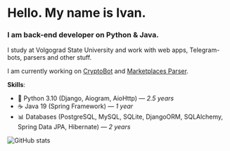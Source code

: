 <h1>Hello. My name is Ivan.</h1>
<h3>I am back-end developer on Python & Java.</h3>
<p>I study at Volgograd State University and work with web apps, Telegram-bots, parsers and other stuff.</p>
<p>I am currently working on <a href="https://github.com/onechesz/cryptocurrency_bot">CryptoBot</a> and <a href="https://github.com/onechesz/marketplaces-parser">Marketplaces Parser</a>.</p>

<p><strong>Skills</strong>:</p>
<ul>
  <li>🐍 Python 3.10 (Django, Aiogram, AioHttp) — <i>2.5 years</i></li>
  <li>☕ Java 19 (Spring Framework) — <i>1 year</i></li>
  <li>📊 Databases (PostgreSQL, MySQL, SQLite, DjangoORM, SQLAlchemy, Spring Data JPA, Hibernate) — <i>2 years</i></li>
</ul>

![GitHub stats](https://github-readme-stats.vercel.app/api?username=onechesz&show_icons=true&count_private=true)

